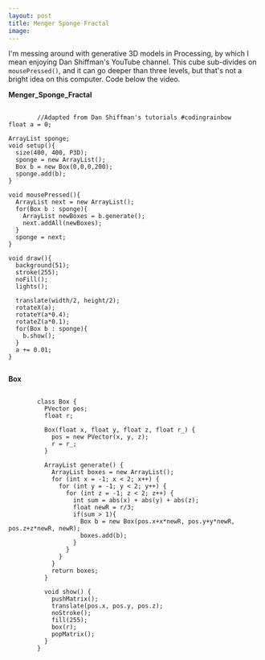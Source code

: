 ```yaml
---
layout: post
title: Menger Sponge Fractal
image: 
---
```


I'm messing around with generative 3D models in Processing, by which I mean enjoying Dan Shiffman's YouTube channel. This cube sub-divides on <code>mousePressed()</code>, and it can go deeper than three levels, but that's not a bright idea on this computer. Code below the video.

**Menger_Sponge_Fractal**
<pre>
	<code>
		//Adapted from Dan Shiffman's tutorials #codingrainbow
float a = 0;

ArrayList<Box> sponge;
void setup(){
  size(400, 400, P3D);
  sponge = new ArrayList<Box>();
  Box b = new Box(0,0,0,200);
  sponge.add(b);
}

void mousePressed(){
  ArrayList<Box> next = new ArrayList();
  for(Box b : sponge){
    ArrayList<Box> newBoxes = b.generate();
    next.addAll(newBoxes);
  }
  sponge = next;
}

void draw(){
  background(51);
  stroke(255);
  noFill();
  lights();
  
  translate(width/2, height/2);
  rotateX(a);
  rotateY(a*0.4);
  rotateZ(a*0.1);
  for(Box b : sponge){
    b.show();
  }
  a += 0.01;
}
	</code>
</pre>

**Box**
<pre>
	<code>
		class Box {
		  PVector pos;
		  float r;

		  Box(float x, float y, float z, float r_) {
		    pos = new PVector(x, y, z);
		    r = r_;
		  }

		  ArrayList<Box> generate() {
		    ArrayList<Box> boxes = new ArrayList<Box>();
		    for (int x = -1; x < 2; x++) {
		      for (int y = -1; y < 2; y++) {
		        for (int z = -1; z < 2; z++) {
		          int sum = abs(x) + abs(y) + abs(z);
		          float newR = r/3;
		          if(sum > 1){
		            Box b = new Box(pos.x+x*newR, pos.y+y*newR, pos.z+z*newR, newR);
		            boxes.add(b);
		          }
		        }
		      }
		    }
		    return boxes;
		  }

		  void show() {
		    pushMatrix();
		    translate(pos.x, pos.y, pos.z);
		    noStroke();
		    fill(255);
		    box(r);
		    popMatrix();
		  }
		}
	</code>
</pre>